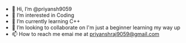 - 👋 Hi, I’m @priyansh9059
- 👀 I’m interested in Coding
- 🌱 I’m currently learning C++
- 💞️ I’m looking to collaborate on I'm just a beginner learning my way up
- 📫 How to reach me emai me at priyanshraj9059@gmail.com

<!---
priyansh9059/priyansh9059 is a ✨ special ✨ repository because its `README.md` (this file) appears on your GitHub profile.
You can click the Preview link to take a look at your changes.
--->
